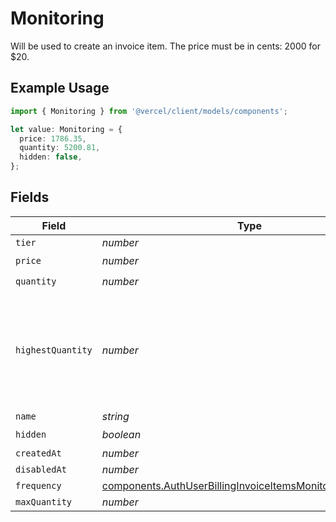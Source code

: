 # Monitoring

Will be used to create an invoice item. The price must be in cents: 2000 for $20.

## Example Usage

```typescript
import { Monitoring } from '@vercel/client/models/components';

let value: Monitoring = {
  price: 1786.35,
  quantity: 5200.81,
  hidden: false,
};
```

## Fields

| Field             | Type                                                                                                                                   | Required           | Description                                                                                           |
| ----------------- | -------------------------------------------------------------------------------------------------------------------------------------- | ------------------ | ----------------------------------------------------------------------------------------------------- |
| `tier`            | _number_                                                                                                                               | :heavy_minus_sign: | N/A                                                                                                   |
| `price`           | _number_                                                                                                                               | :heavy_check_mark: | N/A                                                                                                   |
| `quantity`        | _number_                                                                                                                               | :heavy_check_mark: | N/A                                                                                                   |
| `highestQuantity` | _number_                                                                                                                               | :heavy_minus_sign: | The highest quantity in the current period. Used to render the correct enable/disable UI for add-ons. |
| `name`            | _string_                                                                                                                               | :heavy_minus_sign: | N/A                                                                                                   |
| `hidden`          | _boolean_                                                                                                                              | :heavy_check_mark: | N/A                                                                                                   |
| `createdAt`       | _number_                                                                                                                               | :heavy_minus_sign: | N/A                                                                                                   |
| `disabledAt`      | _number_                                                                                                                               | :heavy_minus_sign: | N/A                                                                                                   |
| `frequency`       | [components.AuthUserBillingInvoiceItemsMonitoringFrequency](../../models/components/authuserbillinginvoiceitemsmonitoringfrequency.md) | :heavy_minus_sign: | N/A                                                                                                   |
| `maxQuantity`     | _number_                                                                                                                               | :heavy_minus_sign: | N/A                                                                                                   |
